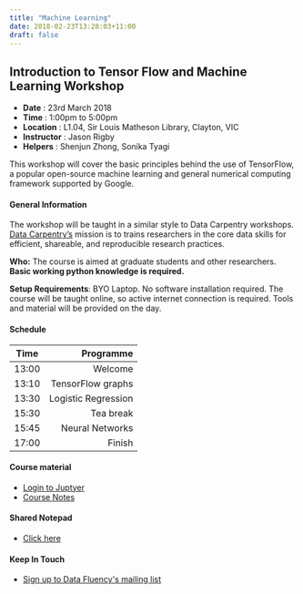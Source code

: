 ```yaml
---
title: "Machine Learning"
date: 2018-02-23T13:28:03+11:00
draft: false
---
```


## Introduction to Tensor Flow and Machine Learning Workshop

-	**Date** :		23rd March 2018
-	**Time** :		1:00pm to 5:00pm
-	**Location** :		L1.04, Sir Louis Matheson Library, Clayton, VIC
-	**Instructor** :	Jason Rigby
-	**Helpers** : 		Shenjun Zhong, Sonika Tyagi


This workshop will cover the basic principles behind the use of TensorFlow, a popular open-source machine learning and general numerical computing framework supported by Google.

#### General Information

The workshop will be taught in a similar style to Data Carpentry workshops. [Data Carpentry’s](http://www.datacarpentry.org/) mission is to trains researchers in the core data skills for efficient, shareable, and reproducible research practices.

**Who:** The course is aimed at graduate students and other researchers. **Basic working python knowledge is required.**

**Setup Requirements**: BYO Laptop. No software installation required. The course will be taught online, so active internet connection is required. Tools and material will be provided on the day.

#### Schedule

Time	|	Programme
-----------	| ------------------:
13:00	|	Welcome
13:10	|	TensorFlow graphs
13:30	|	Logistic Regression
15:30	|	Tea break 
15:45	|	Neural Networks
17:00	|	Finish

#### Course material

- [Login to Juptyer](http://130.220.208.142:9393/hub/login)
- [Course Notes](https://github.com/MonashDataFluency/intro-to-tensorflow/blob/master/ML-Coursework_Student.ipynb)

#### Shared Notepad

-	[Click here](http://biotraining.erc.monash.edu:9001/p/intro_machine_learning_23_march_2018)

#### Keep In Touch

* [Sign up to Data Fluency's mailing list](https://github.us17.list-manage.com/subscribe?u=6796026cf3cf40ca6d7ea6d03&id=6b5e932048)

